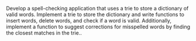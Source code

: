 Develop a spell-checking application that uses a trie to store a dictionary of valid words.
Implement a trie to store the dictionary and write functions to insert words, delete words,
and check if a word is valid. Additionally, implement a function to suggest corrections for
misspelled words by finding the closest matches in the trie..